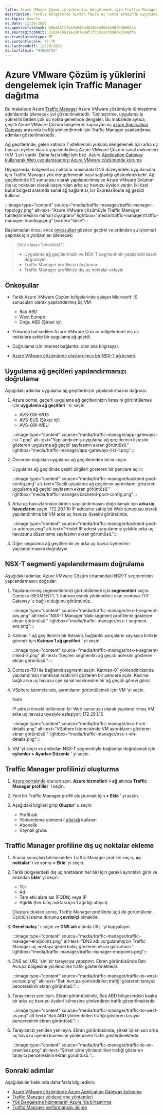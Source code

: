 ```yaml
---
title: Azure VMware Çözüm iş yüklerini dengelemek için Traffic Manager dağıtma
description: Farklı bölgelerde birden fazla uç nokta arasında uygulama iş yüklerini dengelemek için Traffic Manager Azure VMware çözümü ile tümleştirmeyi öğrenin.
ms.topic: how-to
ms.date: 12/29/2020
ms.openlocfilehash: 6dbd58f17e29b045bd654bee90b6390f608803ab
ms.sourcegitcommit: 31d242b611a2887e0af1fc501a7d808c933a6bf6
ms.translationtype: MT
ms.contentlocale: tr-TR
ms.lasthandoff: 12/29/2020
ms.locfileid: "97809743"
---
```

# <a name="deploy-traffic-manager-to-balance-azure-vmware-solution-workloads"></a>Azure VMware Çözüm iş yüklerini dengelemek için Traffic Manager dağıtma

Bu makalede Azure [Traffic Manager](../traffic-manager/traffic-manager-overview.md) Azure VMware çözümüyle tümleştirme adımlarında izlenecek yol gösterilmektedir. Tümleştirme, uygulama iş yüklerini birden çok uç nokta genelinde dengeler. Bu makalede ayrıca, çeşitli Azure VMware Çözüm bölgelerini kapsayan üç [azure Application Gateway](../application-gateway/overview.md) arasında trafiği yönlendirmek için Traffic Manager yapılandırma adımları gösterilmektedir. 

Ağ geçitlerinde, gelen katman 7 isteklerinin yükünü dengelemek için arka uç havuzu üyeleri olarak yapılandırılmış Azure VMware Çözüm sanal makineleri (VM 'Ler) vardır. Daha fazla bilgi için bkz. Azure [Application Gateway kullanarak Web uygulamalarınızı Azure VMware çözümünde koruma](protect-azure-vmware-solution-with-application-gateway.md)

Diyagramda, bölgesel uç noktalar arasındaki DNS düzeyindeki uygulamalar için Traffic Manager yük dengelemenin nasıl sağladığı gösterilmektedir. Ağ geçitlerinde IIS sunucusu olarak yapılandırılmış ve Azure VMware Solution dış uç noktaları olarak başvurulan arka uç havuzu üyeleri vardır. İki özel bulut bölgesi arasında sanal ağ bağlantısı, bir ExpressRoute ağ geçidi kullanır.   

:::image type="content" source="media/traffic-manager/traffic-manager-topology.png" alt-text="Azure VMware çözümüyle Traffic Manager tümleştirmesinin mimari diyagramı" lightbox="media/traffic-manager/traffic-manager-topology.png" border="false":::

Başlamadan önce, önce [önkoşulları](#prerequisites) gözden geçirin ve ardından şu işlemleri yapmak için yordamları izlenecek:

> [!div class="checklist"]
> * Uygulama ağ geçitlerinizin ve NSX-T segmentinin yapılandırmasını doğrulayın
> * Traffic Manager profilinizi oluşturma
> * Traffic Manager profilinize dış uç noktalar ekleyin

## <a name="prerequisites"></a>Önkoşullar

- Farklı Azure VMware Çözüm bölgelerinde çalışan Microsoft IIS sunucuları olarak yapılandırılmış üç VM: 
   - Batı ABD
   - West Europe
   - Doğu ABD (Şirket içi) 

- Yukarıda bahsedilen Azure VMware Çözüm bölgelerinde dış uç noktalara sahip bir uygulama ağ geçidi.

- Doğrulama için internet bağlantısı olan ana bilgisayar. 

- [Azure VMware çözümünde oluşturulmuş bir NSX-T ağ kesimi](tutorial-nsx-t-network-segment.md).

## <a name="verify-your-application-gateways-configuration"></a>Uygulama ağ geçitleri yapılandırmanızı doğrulama

Aşağıdaki adımlar uygulama ağ geçitlerinizin yapılandırmasını doğrular.

1. Azure portal, geçerli uygulama ağ geçitlerinizin listesini görüntülemek için **uygulama ağ geçitleri** ' ni seçin:

   - AVS-GW-WUS
   - AVS-EUS (Şirket içi)
   - AVS-GW-WEU

   :::image type="content" source="media/traffic-manager/app-gateways-list-1.png" alt-text="Yapılandırılmış uygulama ağ geçitlerinin listesini gösteren uygulama ağ geçidi sayfasının ekran görüntüsü." lightbox="media/traffic-manager/app-gateways-list-1.png":::

1. Önceden dağıtılan uygulama ağ geçitlerinden birini seçin. 

   Uygulama ağ geçidinde çeşitli bilgileri gösteren bir pencere açılır. 

   :::image type="content" source="media/traffic-manager/backend-pool-config.png" alt-text="Seçili uygulama ağ geçidinin ayrıntılarını gösteren uygulama ağ geçidi sayfasının ekran görüntüsü." lightbox="media/traffic-manager/backend-pool-config.png":::

1. Arka uç havuzlarından birinin yapılandırmasını doğrulamak için **arka uç havuzlarını** seçin. 172.29.1.10 IP adresine sahip bir Web sunucusu olarak yapılandırılmış bir VM arka uç havuzu üyesini görürsünüz.
 
   :::image type="content" source="media/traffic-manager/backend-pool-ip-address.png" alt-text="Hedef IP adresi vurgulanmış şekilde arka uç havuzunu düzenleme sayfasının ekran görüntüsü.":::

1. Diğer uygulama ağ geçitlerinin ve arka uç havuz üyelerinin yapılandırmasını doğrulayın. 

## <a name="verify-the-nsx-t-segment-configuration"></a>NSX-T segmenti yapılandırmasını doğrulama

Aşağıdaki adımlar, Azure VMware Çözüm ortamındaki NSX-T segmentinin yapılandırmasını doğrular.

1. Yapılandırılmış segmentlerinizi görüntülemek için **segmentleri** seçin.  Contoso-SEGMENT1, 1. katman esnek yönlendirici olan contoso-T01 Gateway 'e bağlı olduğunu görürsünüz.

   :::image type="content" source="media/traffic-manager/nsx-t-segment-avs.png" alt-text="NSX-T Manager 'daki segment profillerini gösteren ekran görüntüsü." lightbox="media/traffic-manager/nsx-t-segment-avs.png":::    

1. Katman 1 ağ geçitlerinin bir listesini, bağlantılı parçaların sayısıyla birlikte görmek için **Katman 1 ağ geçitleri** ' ni seçin. 

   :::image type="content" source="media/traffic-manager/nsx-t-segment-linked-2.png" alt-text="Seçilen segmentin ağ geçidi adresini gösteren ekran görüntüsü.":::    

1. Contoso-T01 ile bağlantılı segmenti seçin. Katman-01 yönlendiricisinde yapılandırılan mantıksal arabirimi gösteren bir pencere açılır. Kesime bağlı arka uç havuzu üye sanal makinesine bir ağ geçidi görevi görür.

1. VSphere istemcisinde, ayrıntılarını görüntülemek için VM 'yi seçin. 

   >[!NOTE]
   >IP adresi önceki bölümden bir Web sunucusu olarak yapılandırılmış VM arka uç havuzu üyesiyle eşleşiyor: 172.29.1.10.

   :::image type="content" source="media/traffic-manager/nsx-t-vm-details.png" alt-text="VSphere Istemcisinde VM ayrıntılarını gösteren ekran görüntüsü." lightbox="media/traffic-manager/nsx-t-vm-details.png":::    

4. VM 'yi seçin ve ardından NSX-T segmentiyle bağlantıyı doğrulamak için **eylemler > Ayarları Düzenle** ' yi seçin.

## <a name="create-your-traffic-manager-profile"></a>Traffic Manager profilinizi oluşturma

1. [Azure portalında](https://rc.portal.azure.com/#home) oturum açın. **Azure hizmetleri > ağ** altında **Traffic Manager profiller**' i seçin.

2. Yeni bir Traffic Manager profili oluşturmak için **+ Ekle** ' yi seçin.
 
3. Aşağıdaki bilgileri girip **Oluştur**' u seçin:

   - Profil adı
   - Yönlendirme yöntemi ( [ağırlıklı](../traffic-manager/traffic-manager-routing-methods.md) kullanın
   - Abonelik
   - Kaynak grubu

## <a name="add-external-endpoints-into-the-traffic-manager-profile"></a>Traffic Manager profiline dış uç noktalar ekleme

1. Arama sonuçları bölmesinden Traffic Manager profilini seçin, **uç noktalar**' ı ve sonra **+ Ekle**' yi seçin.

1. Farklı bölgelerdeki dış uç noktaların her biri için gerekli ayrıntıları girin ve ardından **Ekle**' yi seçin: 
   - Tür
   - Ad
   - Tam etki alanı adı (FQDN) veya IP
   - Ağırlık (her bitiş noktası için 1 ağırlığı atayın). 

   Oluşturulduktan sonra, Traffic Manager profilinde üçü de görüntülenir. Üçünün izleme durumu **çevrimiçi** olmalıdır.

3. **Genel bakış** ' ı seçin ve **DNS adı** altında URL 'yi kopyalayın.

   :::image type="content" source="media/traffic-manager/traffic-manager-endpoints.png" alt-text="DNS adı vurgulanmış bir Traffic Manager uç noktaya genel bakış gösteren ekran görüntüsü." lightbox="media/traffic-manager/traffic-manager-endpoints.png"::: 

4. DNS adı URL 'sini bir tarayıcıya yapıştırın. Ekran görüntüsünde Batı Avrupa bölgesine yönlendiren trafik gösterilmektedir.

   :::image type="content" source="media/traffic-manager/traffic-to-west-europe.png" alt-text="Batı Avrupa yönlendirilen trafiği gösteren tarayıcı penceresinin ekran görüntüsü."::: 

5. Tarayıcınızı yenileyin. Ekran görüntüsünde, Batı ABD bölgesindeki başka bir arka uç havuzu üyeleri kümesine yönlendiren trafik gösterilmektedir.

   :::image type="content" source="media/traffic-manager/traffic-to-west-us.png" alt-text="Batı ABD yönlendirilen trafiği gösteren tarayıcı penceresinin ekran görüntüsü."::: 

6. Tarayıcınızı yeniden yenileyin. Ekran görüntüsünde, şirket içi en son arka uç havuzu üyeleri kümesine yönlendiren trafik gösterilmektedir.

   :::image type="content" source="media/traffic-manager/traffic-to-on-premises.png" alt-text="Şirket içine yönlendirilen trafiği gösteren tarayıcı penceresinin ekran görüntüsü.":::

## <a name="next-steps"></a>Sonraki adımlar

Aşağıdakiler hakkında daha fazla bilgi edinin:

- [Azure VMware çözümünde Azure Application Gateway kullanma](protect-azure-vmware-solution-with-application-gateway.md)
- [Traffic Manager yönlendirme yöntemleri](../traffic-manager/traffic-manager-routing-methods.md)
- [Yük Dengeleme hizmetlerini Azure 'da birleştirme](../traffic-manager/traffic-manager-load-balancing-azure.md)
- [Traffic Manager performansını ölçme](../traffic-manager/traffic-manager-performance-considerations.md)
